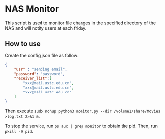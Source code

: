 # NAS Monitor

This script is used to monitor file changes in the specified directory of the NAS and will notify users at each friday.

## How to use

Create the config.json file as follow:

```json
{
    "usr" : "sending email",
    "password": "password",
    "receiver_list":[
        "xxx@mail.ustc.edu.cn",
        "xxx@mail.ustc.edu.cn",
        "xxx@mail.ustc.edu.cn"
    ]
}
```

Then execute `sudo nohup python3 monitor.py --dir /volume1/share/Movies  >log.txt 2>&1 &`.

To stop the service, run `ps aux | grep monitor` to obtain the pid. Then, run `pkill -9 pid`.

